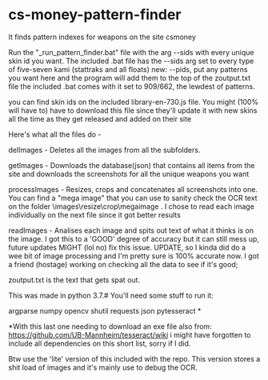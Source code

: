 # cs-money-pattern-finder
It finds pattern indexes for weapons on the site csmoney

Run the "_run_pattern_finder.bat" file with the arg --sids with every unique skin id you want.
The included .bat file has the --sids arg set to every type of five-seven kami (stattraks and all floats)
new: --pids, put any patterns you want here and the program will add them to the top of the zoutput.txt file
the included .bat comes with it set to 909/662, the lewdest of patterns.

you can find skin ids on the included library-en-730.js file. You might (100% will have to) have to download this file since they'll update it with new skins all the time as they get released and added on their site

Here's what all the files do - 

delImages - Deletes all the images from all the subfolders.

getImages - Downloads the database(json) that contains all items from the site and downloads the screenshots for all the unique weapons you want 

processImages - Resizes, crops and concatenates all screenshots into one. You can find a "mega image" that you can use to sanity check the OCR text on the folder \images\resize\crop\megaimage . I chose to read each image individually on the next file since it got better results

readImages - Analises each image and spits out text of what it thinks is on the image. I got this to a 'GOOD' degree of accuracy but it can still mess up, future updates MIGHT (lol no) fix this issue. UPDATE, so I kinda did do a wee bit of image processing and I'm pretty sure is 100% accurate now. I got a friend (hostage) working on checking all the data to see if it's good;

zoutput.txt is the text that gets spat out.

This was made in python 3.7.#
You'll need some stuff to run it:

argparse
numpy
opencv
shutil
requests
json
pytesseract *

*With this last one needing to download an exe file also from: https://github.com/UB-Mannheim/tesseract/wiki
i might have forgotten to include all dependencies on this short list, sorry if I did.

Btw use the 'lite' version of this included with the repo. This version stores a shit load of images and it's mainly use to debug the OCR.
